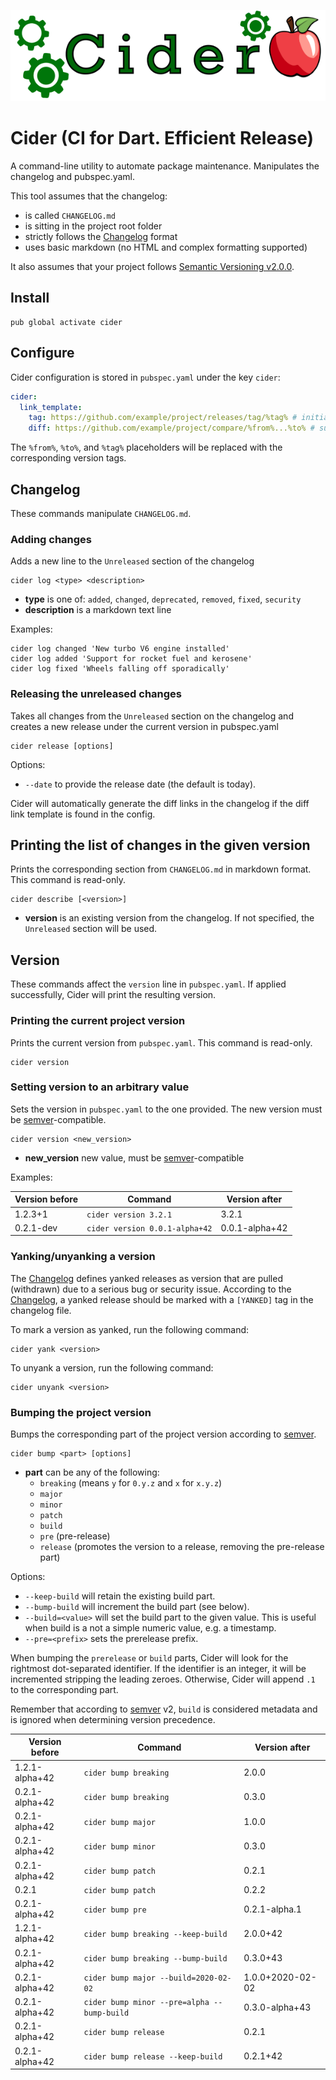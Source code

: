 ![logo]

# Cider (CI for Dart. Efficient Release)

A command-line utility to automate package maintenance. Manipulates the changelog and pubspec.yaml.

This tool assumes that the changelog:

- is called `CHANGELOG.md`
- is sitting in the project root folder
- strictly follows the [Changelog] format
- uses basic markdown (no HTML and complex formatting supported)

It also assumes that your project follows [Semantic Versioning v2.0.0](https://semver.org/spec/v2.0.0.html).

## Install

```
pub global activate cider
```

## Configure

Cider configuration is stored in `pubspec.yaml` under the key `cider`:

```yaml
cider:
  link_template:
    tag: https://github.com/example/project/releases/tag/%tag% # initial release link template
    diff: https://github.com/example/project/compare/%from%...%to% # subsequent releases link template
```

The `%from%`, `%to%`, and `%tag%` placeholders will be replaced with the corresponding version tags.

## Changelog

These commands manipulate `CHANGELOG.md`.

### Adding changes

Adds a new line to the `Unreleased` section of the changelog

```
cider log <type> <description>
```

- **type** is one of: `added`, `changed`, `deprecated`, `removed`, `fixed`, `security`
- **description** is a markdown text line

Examples:

```
cider log changed 'New turbo V6 engine installed'
cider log added 'Support for rocket fuel and kerosene'
cider log fixed 'Wheels falling off sporadically'
```

### Releasing the unreleased changes

Takes all changes from the `Unreleased` section on the changelog and creates a new release under the current version in
pubspec.yaml

```
cider release [options]
```

Options:

- `--date` to provide the release date (the default is today).

Cider will automatically generate the diff links in the changelog if the diff link template is found in the config.

## Printing the list of changes in the given version

Prints the corresponding section from `CHANGELOG.md` in markdown format. This command is read-only.

```
cider describe [<version>]
```

- **version** is an existing version from the changelog. If not specified, the `Unreleased` section will
  be used.

## Version

These commands affect the `version` line in `pubspec.yaml`. If applied successfully, Cider will print the resulting
version.

### Printing the current project version

Prints the current version from `pubspec.yaml`. This command is read-only.

```
cider version
```

### Setting version to an arbitrary value

Sets the version in `pubspec.yaml` to the one provided. The new version must be [semver]-compatible.

```
cider version <new_version>
```

- **new_version** new value, must be [semver]-compatible

Examples:

| Version before | Command                        | Version after  |
|----------------|--------------------------------|----------------|
| 1.2.3+1        | `cider version 3.2.1`          | 3.2.1          |
| 0.2.1-dev      | `cider version 0.0.1-alpha+42` | 0.0.1-alpha+42 |

### Yanking/unyanking a version
The [Changelog] defines yanked releases as version that are pulled (withdrawn) due to a serious bug or security issue. 
According to the [Changelog], a yanked release should be marked with a `[YANKED]` tag in the changelog file.

To mark a version as yanked, run the following command:

```
cider yank <version>
```

To unyank a version, run the following command:

```
cider unyank <version>
```

### Bumping the project version

Bumps the corresponding part of the project version according to [semver].

```
cider bump <part> [options]
```

- **part** can be any of the following:
    - `breaking` (means `y` for `0.y.z` and `x` for `x.y.z`)
    - `major`
    - `minor`
    - `patch`
    - `build`
    - `pre` (pre-release)
    - `release` (promotes the version to a release, removing the pre-release part)

Options:

- `--keep-build` will retain the existing build part.
- `--bump-build` will increment the build part (see below).
- `--build=<value>` will set the build part to the given value. This is useful when build is a not a simple numeric
  value, e.g. a timestamp.
- `--pre=<prefix>` sets the prerelease prefix.

When bumping the `prerelease` or `build` parts, Cider will look for the rightmost dot-separated identifier. If the
identifier is an integer, it will be incremented stripping the leading zeroes. Otherwise, Cider will append `.1` to the
corresponding part.

Remember that according to [semver] v2, `build` is considered metadata and is ignored when determining version
precedence.

| Version before | Command                                     | Version after    |
|----------------|---------------------------------------------|------------------|
| 1.2.1-alpha+42 | `cider bump breaking`                       | 2.0.0            |
| 0.2.1-alpha+42 | `cider bump breaking`                       | 0.3.0            |
| 0.2.1-alpha+42 | `cider bump major`                          | 1.0.0            |
| 0.2.1-alpha+42 | `cider bump minor`                          | 0.3.0            |
| 0.2.1-alpha+42 | `cider bump patch`                          | 0.2.1            |
| 0.2.1          | `cider bump patch`                          | 0.2.2            |
| 0.2.1-alpha+42 | `cider bump pre`                            | 0.2.1-alpha.1    |
| 1.2.1-alpha+42 | `cider bump breaking --keep-build`          | 2.0.0+42         |
| 0.2.1-alpha+42 | `cider bump breaking --bump-build`          | 0.3.0+43         |
| 0.2.1-alpha+42 | `cider bump major --build=2020-02-02`       | 1.0.0+2020-02-02 |
| 0.2.1-alpha+42 | `cider bump minor --pre=alpha --bump-build` | 0.3.0-alpha+43   |
| 0.2.1-alpha+42 | `cider bump release`                        | 0.2.1            |
| 0.2.1-alpha+42 | `cider bump release --keep-build`           | 0.2.1+42         |

[logo]: https://raw.githubusercontent.com/f3ath/cider/master/cider.png
[semver]: https://semver.org
[Changelog]: https://keepachangelog.com/en/1.1.0/
